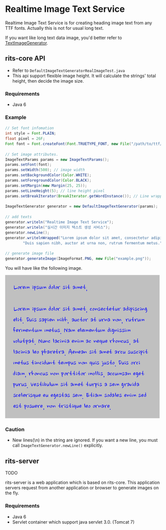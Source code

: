 # Realtime Image Text Service

Realtime Image Text Service is for creating heading image text from any TTF fonts.
Actually this is not for usual long text.

If you want like long text data image, you'd better refer to [TextImageGenerator](https://github.com/jcraane/textimagegenerator).

## rits-core API
* Refer to `DefaultImageTextGeneratorRealImageTest.java`
* This api support flexible image height. It will calculate the strings' total height, then decide the image size.

### Requirements
* Java 6

### Example

```java
// Set font infomation
int style = Font.PLAIN;
float pixel = 26F;
Font font = Font.createFont(Font.TRUETYPE_FONT, new File("/path/to/ttf/font/yourfont.ttf")).deriveFont(style, pixel);

// Set image attributes.
ImageTextParams params = new ImageTextParams();
params.setFont(font);
params.setWidth(500); // image width
params.setBackgroundColor(Color.WHITE);
params.setForegroundColor(Color.BLACK);
params.setMargin(new Margin(25, 25));
params.setLineHeight(5); // line height pixel
params.setBreakIterator(BreakIterator.getWordInstance()); // Line wrapping rule.

ImageTextGenerator generator = new DefaultImageTextGenerator(params);

// add texts
generator.writeln("Realtime Image Text Service");
generator.writeln("실시간 이미지 텍스트 생성 서비스");
generator.newLine();
generator.writelnWrapped("Lorem ipsum dolor sit amet, consectetur adipiscing elit. " +
        "Duis sapien nibh, auctor at urna non, rutrum fermentum metus.");

// generate image file
generator.generateImage(ImageFormat.PNG, new File("example.png"));
```

You will have like the following image.

![generated image](https://raw.githubusercontent.com/kwon37xi/rits/master/loremipsum.png "generated lorem ipsum image")

### Caution
* New lines(\n) in the string are ignored. If you want a new line, you must call `ImageTextGenerator.newLine()` explicitly.

## rits-server
TODO

rits-server is a web application which is based on rits-core.
This application servers request from another application or browser to generate images on the fly.

### Requirements
* Java 6
* Servlet container which support java servlet 3.0. (Tomcat 7)
